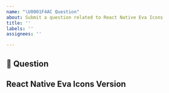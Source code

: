 ```yaml
---
name: "\U0001F4AC Question"
about: Submit a question related to React Native Eva Icons
title: ''
labels: ''
assignees: ''

---
```


## 💬 Question

## React Native Eva Icons Version
